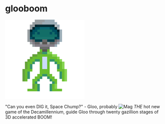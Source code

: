 # glooboom
![Gloo](_Assets/GitGood/froggo.gif)

"Can you even DIG it, Space Chump?" - Gloo, probably
![Mag](_Assets/GitGood/magazine.png)
_THE_ hot new game of the Decamillennium, guide Gloo through twenty gazillion stages of 3D accelerated BOOM!